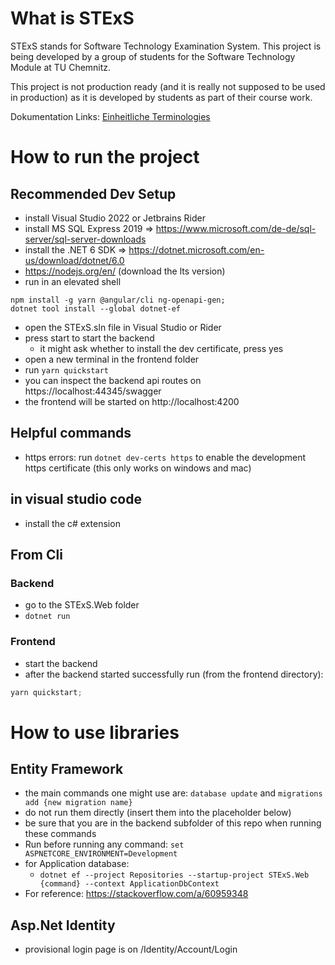 # What is STExS

STExS stands for Software Technology Examination System. This project is being developed by a group of students for the
Software Technology Module at TU Chemnitz.

This project is not production ready (and it is really not supposed to be used in production) as it is developed by
students as part of their course work.

Dokumentation Links:
[Einheitliche Terminologies](https://docs.google.com/spreadsheets/d/1g1vjrXWrB6KE0glshk8_LKinwjlBFHEBEaZ0eKljc3E)

# How to run the project

## Recommended Dev Setup

- install Visual Studio 2022 or Jetbrains Rider
- install MS SQL Express 2019 => https://www.microsoft.com/de-de/sql-server/sql-server-downloads
- install the .NET 6 SDK => https://dotnet.microsoft.com/en-us/download/dotnet/6.0
- https://nodejs.org/en/ (download the lts version)
- run in an elevated shell

```
npm install -g yarn @angular/cli ng-openapi-gen;
dotnet tool install --global dotnet-ef
```

- open the STExS.sln file in Visual Studio or Rider
- press start to start the backend
    - it might ask whether to install the dev certificate, press yes
- open a new terminal in the frontend folder
- run `yarn quickstart`
- you can inspect the backend api routes on https://localhost:44345/swagger
- the frontend will be started on http://localhost:4200

## Helpful commands

- https errors: run `dotnet dev-certs https` to enable the development https certificate (this only works on windows and
  mac)

## in visual studio code

- install the c# extension

## From Cli

### Backend

- go to the STExS.Web folder
- `dotnet run`

### Frontend

- start the backend
- after the backend started successfully run (from the frontend directory):

```powershell
yarn quickstart;
```

# How to use libraries

## Entity Framework

- the main commands one might use are: `database update` and `migrations add {new migration name}`
- do not run them directly (insert them into the placeholder below)
- be sure that you are in the backend subfolder of this repo when running these commands
- Run before running any command: `set ASPNETCORE_ENVIRONMENT=Development`
- for Application database:
    - `dotnet ef --project Repositories --startup-project STExS.Web {command} --context ApplicationDbContext`
- For reference: https://stackoverflow.com/a/60959348

## Asp.Net Identity

- provisional login page is on /Identity/Account/Login
